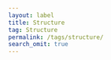 ```yaml
---
layout: label
title: Structure
tag: Structure
permalink: /tags/structure/
search_omit: true
---
```

